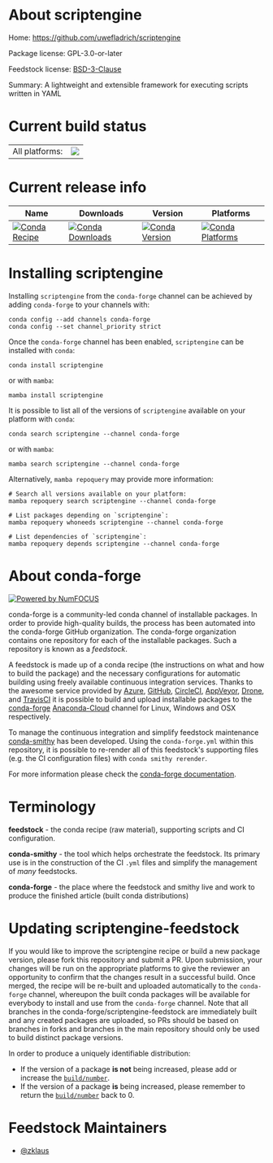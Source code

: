 About scriptengine
==================

Home: https://github.com/uwefladrich/scriptengine

Package license: GPL-3.0-or-later

Feedstock license: [BSD-3-Clause](https://github.com/conda-forge/scriptengine-feedstock/blob/main/LICENSE.txt)

Summary: A lightweight and extensible framework for executing scripts written in YAML

Current build status
====================


<table><tr><td>All platforms:</td>
    <td>
      <a href="https://dev.azure.com/conda-forge/feedstock-builds/_build/latest?definitionId=17374&branchName=main">
        <img src="https://dev.azure.com/conda-forge/feedstock-builds/_apis/build/status/scriptengine-feedstock?branchName=main">
      </a>
    </td>
  </tr>
</table>

Current release info
====================

| Name | Downloads | Version | Platforms |
| --- | --- | --- | --- |
| [![Conda Recipe](https://img.shields.io/badge/recipe-scriptengine-green.svg)](https://anaconda.org/conda-forge/scriptengine) | [![Conda Downloads](https://img.shields.io/conda/dn/conda-forge/scriptengine.svg)](https://anaconda.org/conda-forge/scriptengine) | [![Conda Version](https://img.shields.io/conda/vn/conda-forge/scriptengine.svg)](https://anaconda.org/conda-forge/scriptengine) | [![Conda Platforms](https://img.shields.io/conda/pn/conda-forge/scriptengine.svg)](https://anaconda.org/conda-forge/scriptengine) |

Installing scriptengine
=======================

Installing `scriptengine` from the `conda-forge` channel can be achieved by adding `conda-forge` to your channels with:

```
conda config --add channels conda-forge
conda config --set channel_priority strict
```

Once the `conda-forge` channel has been enabled, `scriptengine` can be installed with `conda`:

```
conda install scriptengine
```

or with `mamba`:

```
mamba install scriptengine
```

It is possible to list all of the versions of `scriptengine` available on your platform with `conda`:

```
conda search scriptengine --channel conda-forge
```

or with `mamba`:

```
mamba search scriptengine --channel conda-forge
```

Alternatively, `mamba repoquery` may provide more information:

```
# Search all versions available on your platform:
mamba repoquery search scriptengine --channel conda-forge

# List packages depending on `scriptengine`:
mamba repoquery whoneeds scriptengine --channel conda-forge

# List dependencies of `scriptengine`:
mamba repoquery depends scriptengine --channel conda-forge
```


About conda-forge
=================

[![Powered by
NumFOCUS](https://img.shields.io/badge/powered%20by-NumFOCUS-orange.svg?style=flat&colorA=E1523D&colorB=007D8A)](https://numfocus.org)

conda-forge is a community-led conda channel of installable packages.
In order to provide high-quality builds, the process has been automated into the
conda-forge GitHub organization. The conda-forge organization contains one repository
for each of the installable packages. Such a repository is known as a *feedstock*.

A feedstock is made up of a conda recipe (the instructions on what and how to build
the package) and the necessary configurations for automatic building using freely
available continuous integration services. Thanks to the awesome service provided by
[Azure](https://azure.microsoft.com/en-us/services/devops/), [GitHub](https://github.com/),
[CircleCI](https://circleci.com/), [AppVeyor](https://www.appveyor.com/),
[Drone](https://cloud.drone.io/welcome), and [TravisCI](https://travis-ci.com/)
it is possible to build and upload installable packages to the
[conda-forge](https://anaconda.org/conda-forge) [Anaconda-Cloud](https://anaconda.org/)
channel for Linux, Windows and OSX respectively.

To manage the continuous integration and simplify feedstock maintenance
[conda-smithy](https://github.com/conda-forge/conda-smithy) has been developed.
Using the ``conda-forge.yml`` within this repository, it is possible to re-render all of
this feedstock's supporting files (e.g. the CI configuration files) with ``conda smithy rerender``.

For more information please check the [conda-forge documentation](https://conda-forge.org/docs/).

Terminology
===========

**feedstock** - the conda recipe (raw material), supporting scripts and CI configuration.

**conda-smithy** - the tool which helps orchestrate the feedstock.
                   Its primary use is in the construction of the CI ``.yml`` files
                   and simplify the management of *many* feedstocks.

**conda-forge** - the place where the feedstock and smithy live and work to
                  produce the finished article (built conda distributions)


Updating scriptengine-feedstock
===============================

If you would like to improve the scriptengine recipe or build a new
package version, please fork this repository and submit a PR. Upon submission,
your changes will be run on the appropriate platforms to give the reviewer an
opportunity to confirm that the changes result in a successful build. Once
merged, the recipe will be re-built and uploaded automatically to the
`conda-forge` channel, whereupon the built conda packages will be available for
everybody to install and use from the `conda-forge` channel.
Note that all branches in the conda-forge/scriptengine-feedstock are
immediately built and any created packages are uploaded, so PRs should be based
on branches in forks and branches in the main repository should only be used to
build distinct package versions.

In order to produce a uniquely identifiable distribution:
 * If the version of a package **is not** being increased, please add or increase
   the [``build/number``](https://docs.conda.io/projects/conda-build/en/latest/resources/define-metadata.html#build-number-and-string).
 * If the version of a package **is** being increased, please remember to return
   the [``build/number``](https://docs.conda.io/projects/conda-build/en/latest/resources/define-metadata.html#build-number-and-string)
   back to 0.

Feedstock Maintainers
=====================

* [@zklaus](https://github.com/zklaus/)


